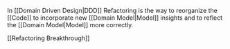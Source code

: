 In [[Domain Driven Design|DDD]] Refactoring is the way to reorganize the [[Code]] to incorporate new [[Domain Model|Model]] insights and to reflect the [[Domain Model|Model]] more correctly.

[[Refactoring Breakthrough]]